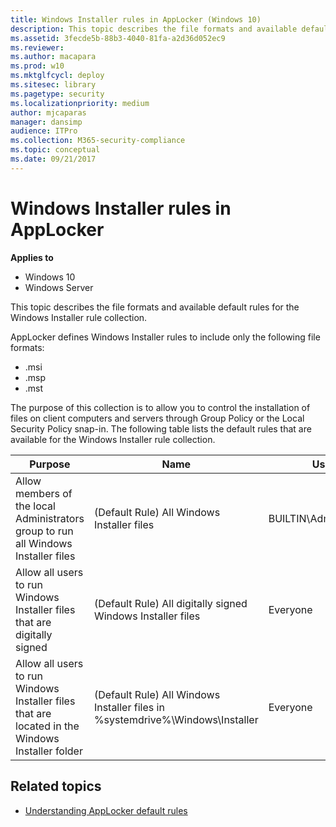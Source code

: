 ```yaml
---
title: Windows Installer rules in AppLocker (Windows 10)
description: This topic describes the file formats and available default rules for the Windows Installer rule collection.
ms.assetid: 3fecde5b-88b3-4040-81fa-a2d36d052ec9
ms.reviewer: 
ms.author: macapara
ms.prod: w10
ms.mktglfcycl: deploy
ms.sitesec: library
ms.pagetype: security
ms.localizationpriority: medium
author: mjcaparas
manager: dansimp
audience: ITPro
ms.collection: M365-security-compliance
ms.topic: conceptual
ms.date: 09/21/2017
---
```


# Windows Installer rules in AppLocker

**Applies to**
 -   Windows 10 
 -   Windows Server

This topic describes the file formats and available default rules for the Windows Installer rule collection.

AppLocker defines Windows Installer rules to include only the following file formats:

-   .msi
-   .msp
-   .mst

The purpose of this collection is to allow you to control the installation of files on client computers and servers through Group Policy or the Local Security Policy snap-in. The following table lists the default rules that are available for the Windows Installer rule collection.

| Purpose | Name | User | Rule condition type |
| - | - | - | - |
| Allow members of the local Administrators group to run all Windows Installer files| (Default Rule) All Windows Installer files| BUILTIN\Administrators| Path: *| 
| Allow all users to run Windows Installer files that are digitally signed | (Default Rule) All digitally signed Windows Installer files| Everyone| Publisher: * (all signed files)| 
| Allow all users to run Windows Installer files that are located in the Windows Installer folder | (Default Rule) All Windows Installer files in %systemdrive%\Windows\Installer| Everyone| Path: %windir%\Installer\*| 
 
## Related topics

- [Understanding AppLocker default rules](understanding-applocker-default-rules.md)
 
 
